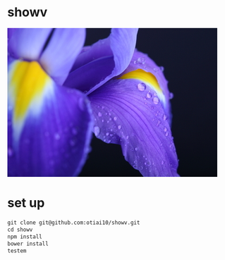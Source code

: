 # showv

![showv](showv.jpg)

# set up
```
git clone git@github.com:otiai10/showv.git
cd showv
npm install
bower install
testem
```
